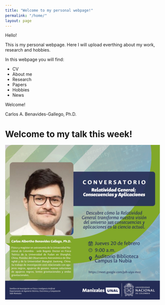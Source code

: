 ```yaml
---
title: "Welcome to my personal webpage!"
permalink: "/home/"
layout: page
---
```


Hello! 

This is my personal webpage. Here I will upload everthing about my work, research and hobbies. 

In this webpage you will find:

- CV
- About me
- Research
- Papers
- Hobbies
- News 

Welcome!

Carlos A. Benavides-Gallego, Ph.D.

# Welcome to my talk this week!
![advertisement](/assets/UNManizales.JPG)

